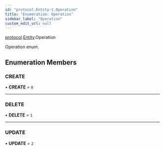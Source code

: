 ```yaml
---
id: "protocol.Entity-1.Operation"
title: "Enumeration: Operation"
sidebar_label: "Operation"
custom_edit_url: null
---
```


[protocol](../namespaces/protocol.md).[Entity](../namespaces/protocol.Entity-1.md).Operation

Operation enum.

## Enumeration Members

### CREATE

• **CREATE** = ``0``

___

### DELETE

• **DELETE** = ``1``

___

### UPDATE

• **UPDATE** = ``2``
